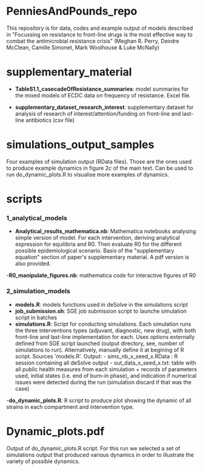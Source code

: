 # PenniesAndPounds_repo
 
 This repository is for data, codes and example output of models described in "Focussing on resistance to front-line drugs is the most effective way to combat the antimicrobial resistance crisis" (Meghan R. Perry, Deirdre McClean, Camille Simonet, Mark Woolhouse & Luke McNally)

 
# supplementary_material
 
 
- **TableS1.1_casecadeOfResistance_summaries**: model summaries for the mixed models of ECDC data on frequency of resistance. Excel file.

- **supplementary_dataset_research_interest**: supplementary dataset for analysis of research of interest/attention/funding on front-line and last-line antibiotics (csv file)


# simulations_output_samples

Four examples of simulation output (RData files). Those are the ones used to produce example dynamics in figure 2c of the main text. Can be used to run do_dynamic_plots.R to visualise more examples of dynamics.


# scripts
 
 ### 1_analytical_models

 - **Analytical_results_mathematica.nb**: Mathematica notebooks analysing simple version of model. For each intervention, deriving analytical expression for equilibria and R0. Then evaluate R0 for the different possible epidemiological scenario. Basis of the "supplementary equation" section of paper's supplementary material. A pdf version is also provided.
 
 -**R0_manipulate_figures.nb**: mathematica code for interactive figures of R0


 ### 2_simulation_models

 - **models.R**: models functions used in deSolve in the simulations script
 - **job_submission.sh**: SGE job submission script to launche simulation script in batches
 - **simulations.R**: Script for conducting simulations. Each simulation runs the three interventions types (adjuvant, diagnostic, new drug), with both front-line and last-line implementation for each. Uses options externally defined from SGE script launched (output directory, see, number of simulations to run). Alternatively, manually define it at begining of R script. Sources 'models.R'.
 	Output:
 		- sims_nb_x_seed_x.RData : R session containing all deSolve output 
 		- out_data_x_seed_x.txt: table with all public health measures from each simulation + records of parameters used, initial states (i.e. end of burn-in phase), and indication if numerical issues were detected during the run (simulation discard if that was the case)

 -**do_dynamic_plots.R**: R script to produce plot showing the dynamic of all strains in each compartment and intervention type.


# Dynamic_plots.pdf

Output of do_dynamic_plots.R script. For this run we selected a set of simulations output that produced various dynamics in order to illustrate the variety of possible dynamics. 

